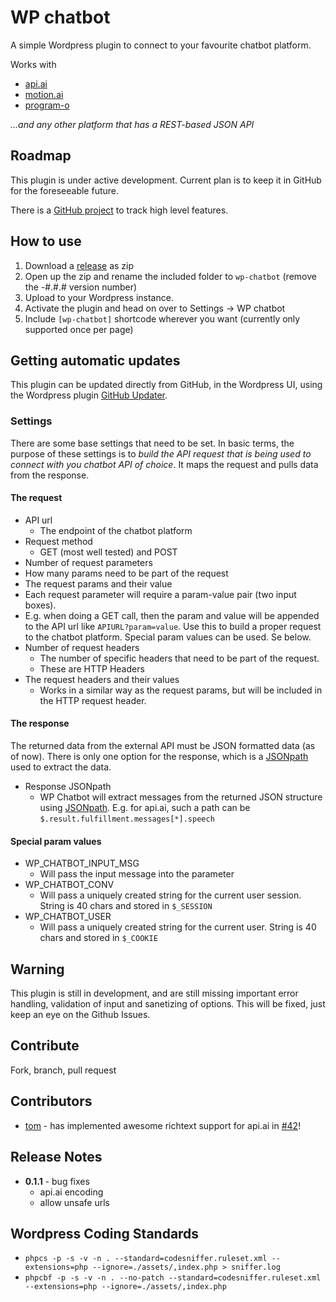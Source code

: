 # WP chatbot

A simple Wordpress plugin to connect to your favourite chatbot platform.

Works with
 * [api.ai](http://api.ai)
 * [motion.ai](https://motion.ai)
 * [program-o](http://www.program-o.com/)

_...and any other platform that has a REST-based JSON API_

## Roadmap

This plugin is under active development. Current plan is to keep it in GitHub for the foreseeable future.

There is a [GitHub project](https://github.com/krilor/wp-chatbot/projects/2) to track high level features.

## How to use

1. Download a [release](https://github.com/krilor/wp-chatbot/releases) as zip
2. Open up the zip and rename the included folder to `wp-chatbot` (remove the -#.#.# version number)
3. Upload to your Wordpress instance.
4. Activate the plugin and head on over to Settings -> WP chatbot
5. Include `[wp-chatbot]` shortcode wherever you want (currently only supported once per page)

## Getting automatic updates

This plugin can be updated directly from GitHub, in the Wordpress UI, using the Wordpress plugin [GitHub Updater](https://github.com/afragen/github-updater).

### Settings

There are some base settings that need to be set. In basic terms, the purpose of these settings is to _build the API request that is being used to connect with you chatbot API of choice_. It maps the request and pulls data from the response.

#### The request

* API url
  * The endpoint of the chatbot platform
* Request method
  * GET (most well tested) and POST
* Number of request parameters
 * How many params need to be part of the request
* The request params and their value
 * Each request parameter will require a param-value pair (two input boxes).
 * E.g. when doing a GET call, then the param and value will be appended to the API url like `APIURL?param=value`. Use this to build a proper request to the chatbot platform. Special param values can be used. Se below.
* Number of request headers
  * The number of specific headers that need to be part of the request.
  * These are HTTP Headers
* The request headers and their values
  * Works in a similar way as the request params, but will be included in the HTTP request header.

#### The response

The returned data from the external API must be JSON formatted data (as of now). There is only one option for the response, which is a [JSONpath](http://goessner.net/articles/JsonPath/) used to extract the data.

* Response JSONpath
  * WP Chatbot will extract messages from the returned JSON structure using [JSONpath](http://goessner.net/articles/JsonPath/).
  E.g. for api.ai, such a path can be `$.result.fulfillment.messages[*].speech`

#### Special param values

* WP_CHATBOT_INPUT_MSG
  * Will pass the input message into the parameter
* WP_CHATBOT_CONV
  * Will pass a uniquely created string for the current user session. String is 40 chars and stored in `$_SESSION`
* WP_CHATBOT_USER
  * Will pass a uniquely created string for the current user. String is 40 chars and stored in `$_COOKIE`

## Warning

This plugin is still in development, and are still missing important error handling, validation of input and sanetizing of options. This will be fixed, just keep an eye on the Github Issues.

## Contribute

Fork, branch, pull request

## Contributors

* [tom](https://github.com/Maniae) - has implemented awesome richtext support for api.ai in [#42](https://github.com/krilor/wp-chatbot/pull/42)!

## Release Notes

* **0.1.1** - bug fixes
  * api.ai encoding
  * allow unsafe urls

## Wordpress Coding Standards

* `phpcs -p -s -v -n . --standard=codesniffer.ruleset.xml --extensions=php --ignore=./assets/,index.php > sniffer.log`
* `phpcbf -p -s -v -n . --no-patch --standard=codesniffer.ruleset.xml --extensions=php --ignore=./assets/,index.php`
